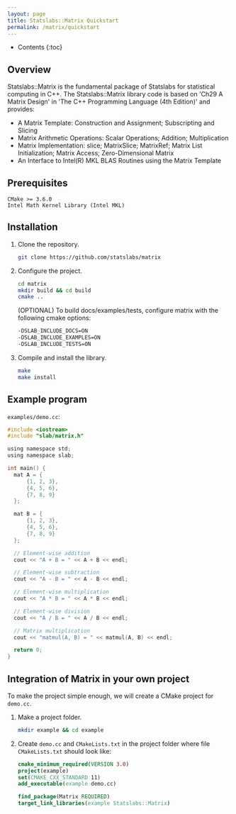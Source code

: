```yaml
---
layout: page
title: Statslabs::Matrix Quickstart
permalink: /matrix/quickstart
---
```


* Contents
{:toc}

## Overview

Statslabs::Matrix is the fundamental package of Statslabs for statistical
computing in C++. The Statslabs::Matrix library code is based on 'Ch29 A Matrix
Design' in 'The C++ Programming Language (4th Edition)' and provides:
  + A Matrix Template: Construction and Assignment; Subscripting and Slicing
  + Matrix Arithmetic Operations: Scalar Operations; Addition; Multiplication
  + Matrix Implementation: slice; MatrixSlice; MatrixRef; Matrix List
    Initialization; Matrix Access; Zero-Dimensional Matrix
  + An Interface to Intel(R) MKL BLAS Routines using the Matrix Template

## Prerequisites

    CMake >= 3.6.0
    Intel Math Kernel Library (Intel MKL)
   
## Installation
1. Clone the repository.
   ```sh
   git clone https://github.com/statslabs/matrix
   ```
2. Configure the project.
   ```sh
   cd matrix
   mkdir build && cd build
   cmake ..
   ```
   (OPTIONAL) To build docs/examples/tests, configure matrix with the following cmake options:
   ```sh
   -DSLAB_INCLUDE_DOCS=ON
   -DSLAB_INCLUDE_EXAMPLES=ON
   -DSLAB_INCLUDE_TESTS=ON
   ```
3. Compile and install the library.
   ```sh
   make
   make install
   ```

## Example program
`examples/demo.cc`:
```c
#include <iostream>
#include "slab/matrix.h"

using namespace std;
using namespace slab;

int main() {
  mat A = {
      {1, 2, 3},
      {4, 5, 6},
      {7, 8, 9}
  };

  mat B = {
      {1, 2, 3},
      {4, 5, 6},
      {7, 8, 9}
  };

  // Element-wise addition
  cout << "A + B = " << A + B << endl;

  // Element-wise subtraction
  cout << "A - B = " << A - B << endl;

  // Element-wise multiplication
  cout << "A * B = " << A * B << endl;

  // Element-wise division
  cout << "A / B = " << A / B << endl;

  // Matrix multiplication
  cout << "matmul(A, B) = " << matmul(A, B) << endl;

  return 0;
}
```

## Integration of Matrix in your own project

To make the project simple enough, we will create a CMake project for `demo.cc`.

1. Make a project folder.
   ```sh
   mkdir example && cd example
   ```

2. Create `demo.cc` and `CMakeLists.txt` in the project folder where file
   `CMakeLists.txt` should look like:
   ```cmake
   cmake_minimum_required(VERSION 3.0)
   project(example)
   set(CMAKE_CXX_STANDARD 11)
   add_executable(example demo.cc)

   find_package(Matrix REQUIRED)
   target_link_libraries(example Statslabs::Matrix)
   ```

